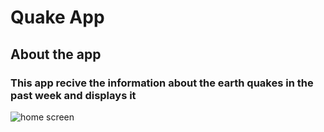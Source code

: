 # Quake App
##  About the app
### This app recive the information about the earth quakes in the past week and displays it 
![home screen](![](https://cdn.discordapp.com/attachments/856776553316220984/867080244448067594/Screenshot_20210720-215626.jpg))
